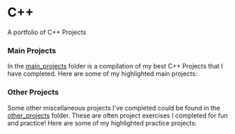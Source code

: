 # C++
A portfolio of C++ Projects

### Main Projects
In the [main_projects](https://github.com/TenaCity23/CPP/tree/main/main_projects) folder is a compilation of my best C++ Projects that I have completed. Here are some of my highlighted main projects: 


### Other Projects
Some other miscellaneous projects I've completed could be found in the [other_projects](https://github.com/TenaCity23/CPP/tree/main/other_projects) folder. These are often project exercises I completed for fun and practice! Here are some of my highlighted practice projects:

